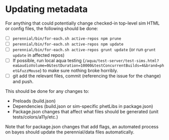 Updating metadata
=============

For anything that could potentially change checked-in top-level sim HTML or config files, the following should be done:

- [ ] `perennial/bin/for-each.sh active-repos npm prune`
- [ ] `perennial/bin/for-each.sh active-repos npm update`
- [ ] `perennial/bin/for-each.sh active-repos grunt update` (or run `grunt update` in affected repos)
- [ ] If possible, run local aqua testing (`/aqua/test-server/test-sims.html?ea&audioVolume=0&testDuration=10000&testConcurrentBuilds=4&brand=phet&fuzzMouse`) to make sure nothing broke horribly.
- [ ] git add the relevant files, commit (referencing the issue for the change) and push.

This should be done for any changes to:

- Preloads (build.json)
- Dependencies (build.json or sim-specific phetLibs in package.json)
- Package.json changes that affect what files should be generated (unit tests/colors/a11y/etc.)

Note that for package.json changes that add flags, an automated process on bayes should update the perennial/data files automatically.
